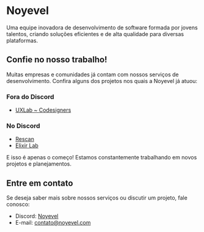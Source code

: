 # Noyevel

Uma equipe inovadora de desenvolvimento de software formada por jovens talentos, criando soluções eficientes e de alta qualidade para diversas plataformas.

## Confie no nosso trabalho!
Muitas empresas e comunidades já contam com nossos serviços de desenvolvimento. Confira alguns dos projetos nos quais a Noyevel já atuou:

### Fora do Discord
- [UXLab ~ Codesigners](https://www.codesigners.ai/)

### No Discord
- [Rescan](https://mangadex.org/group/b74b061e-f5a7-4245-8afa-1d7350dee3c8/rescan)
- [Elixir Lab](https://discord.gg/elixirlab)

E isso é apenas o começo! Estamos constantemente trabalhando em novos projetos e planejamentos.

## Entre em contato
Se deseja saber mais sobre nossos serviços ou discutir um projeto, fale conosco:

- Discord: [Noyevel](https://discord.gg/Ssu6yrhkMz)
- E-mail: [contato@noyevel.com](mailto:contato@noyevel.com)
